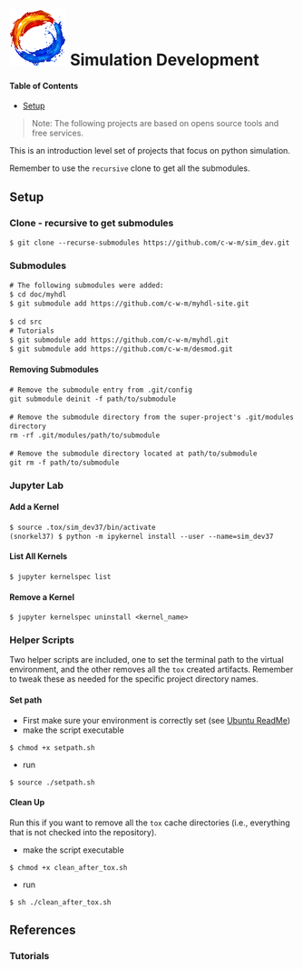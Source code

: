 # ![mdf-logo](doc/img/mdf-logo100x100.gif) Simulation Development

#### Table of Contents
* [Setup](#markdown-header-setup)

> Note: The following projects are based on opens source tools and free 
> services.

This is an introduction level set of projects that focus on python simulation.

Remember to use the `recursive` clone to get all the submodules.

## Setup

### Clone - recursive to get submodules
```shell
$ git clone --recurse-submodules https://github.com/c-w-m/sim_dev.git
```

### Submodules
```shell
# The following submodules were added:
$ cd doc/myhdl
$ git submodule add https://github.com/c-w-m/myhdl-site.git

$ cd src
# Tutorials
$ git submodule add https://github.com/c-w-m/myhdl.git
$ git submodule add https://github.com/c-w-m/desmod.git
```

#### Removing Submodules
```shell
# Remove the submodule entry from .git/config
git submodule deinit -f path/to/submodule

# Remove the submodule directory from the super-project's .git/modules 
directory
rm -rf .git/modules/path/to/submodule

# Remove the submodule directory located at path/to/submodule
git rm -f path/to/submodule
```

### Jupyter Lab
#### Add a Kernel
```shell
$ source .tox/sim_dev37/bin/activate
(snorkel37) $ python -m ipykernel install --user --name=sim_dev37
```

#### List All Kernels
```shell
$ jupyter kernelspec list
```
#### Remove a Kernel
```shell
$ jupyter kernelspec uninstall <kernel_name>
```

### Helper Scripts
Two helper scripts are included, one to set the terminal path to the virtual
environment, and the other removes all the `tox` created artifacts.  Remember to
tweak these as needed for the specific project directory names.
#### Set path
* First make sure your environment is correctly set (see [Ubuntu ReadMe](doc/Ubuntu/ReadMe.md))
* make the script executable
```shell
$ chmod +x setpath.sh
```
* run
```shell
$ source ./setpath.sh
```
#### Clean Up
Run this if you want to remove all the `tox` cache directories (i.e., everything
that is not checked into the repository).
* make the script executable
```shell
$ chmod +x clean_after_tox.sh
```
* run
```shell
$ sh ./clean_after_tox.sh
```

## References

### Tutorials
